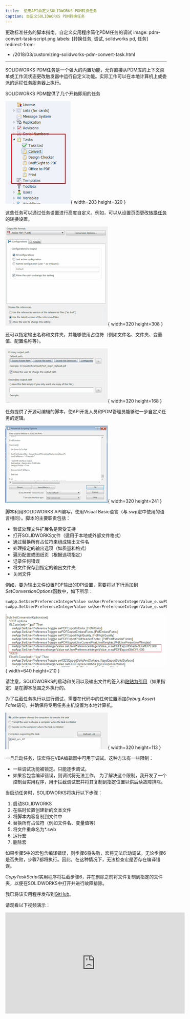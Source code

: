 ```yaml
---
title:  使用API自定义SOLIDWORKS PDM转换任务
caption: 自定义SOLIDWORKS PDM转换任务
---
```

 更改标准任务的脚本指南。自定义实用程序简化PDM任务的调试
image: pdm-convert-task-script.png
labels: [转换任务, 调试, solidworks pd, 任务]
redirect-from:
  - /2018/03/customizing-solidworks-pdm-convert-task.html
---
SOLIDWORKS PDM任务是一个强大的内置功能，允许直接从PDM库的上下文菜单或工作流状态更改触发器中运行自定义功能。实际工作可以在本地计算机上或委派的远程任务服务器上执行。

SOLIDWORKS PDM提供了几个开箱即用的任务

![管理面板中的标准任务列表](standard-sw-pdm-tasks.png){ width=203 height=320 }

这些任务可以通过任务设置进行高度自定义。例如，可以从设置页面更改[转换任务](https://help.solidworks.com/2017/english/enterprisepdm/admin/t_configure_convert.htm)的转换设置。

![转换任务的转换设置](convert-task-conversion-settings.png){ width=320 height=308 }

还可以指定输出名称和文件夹，并能够使用占位符（例如文件名、文件夹、变量值、配置名称等）。

![转换任务的输出设置](convert-task-output-settings.png){ width=320 height=168 }

任务提供了开源可编辑的脚本，使API开发人员和PDM管理员能够进一步自定义任务的逻辑。

![转换任务的高级脚本选项](pdm-convert-task-script.png){ width=320 height=241 }

脚本利用SOLIDWORKS API编写，使用Visual Basic语言（与.swp宏中使用的语言相同）。脚本的主要职责包括：

* 验证处理文件扩展名是否受支持
* 打开SOLIDWORKS文件（适用于本地或外部文件格式）
* 通过替换所有占位符来组成输出文件名
* 处理指定的输出选项（如质量和格式）
* 遍历配置或图纸页（根据选项指定）
* 记录任何错误
* 将文件保存到指定的输出文件夹
* 关闭文件

例如，要为输出文件设置PDF输出的DPI设置，需要将以下行添加到*SetConversionOptions*函数中，如下所示：

~~~ vb
swApp.SetUserPreferenceIntegerValue swUserPreferenceIntegerValue_e.swPDFExportShadedDraftDPI, 600
swApp.SetUserPreferenceIntegerValue swUserPreferenceIntegerValue_e.swPDFExportOleDPI, 600
~~~

![设置输出文件DPI的代码块](set-dpi-output.png){ width=640 height=210 }

请注意，SOLIDWORKS的启动和关闭以及输出文件的签入和[粘贴为引用](https://help.solidworks.com/2012/english/enterprisepdm/fileexplorer/t_Creating_a_Topic_Reference.htm)（如果指定）是在脚本范围之外执行的。

为了拦截任务执行以进行调试，需要在代码中的任何位置添加*Debug.Assert False*语句，并确保将专用任务主机设置为本地计算机。

![选择运行任务的主机](pdm-task-host.png){ width=320 height=113 }

一旦启动任务，该宏将在VBA编辑器中可用于调试。这种方法有一些限制：

* 一些调试功能被锁定。只能逐步调试。
* 如果宏包含编译错误，则调试将无法工作。
为了解决这个限制，我开发了一个控制台实用程序，用于拦截调试宏并将其复制到指定位置以供后续故障排除。

当启动任务时，SOLIDWORKS将执行以下步骤：

1. 启动SOLIDWORKS
1. 在临时位置创建新的文本文件
1. 将脚本内容复制到文件中
1. 替换所有占位符（例如文件名、变量值等）
1. 将文件重命名为*.swb
1. 运行宏
1. 删除宏

如果步骤5中的宏包含编译错误，则步骤6将失败，宏将无法启动调试。无论步骤6是否失败，步骤7都将执行。因此，在这种情况下，无法检查宏是否存在编译错误。

*CopyTaskScript*实用程序将拦截步骤6，并在删除之前将文件复制到指定的文件夹，以便在SOLIDWORKS中打开并进行故障排除。

我已将该实用程序发布到[GitHub](https://github.com/codestackdev/pdm-copy-task-script)。

请观看以下视频演示：

<center>
  <iframe allow="autoplay; encrypted-media" allowfullscreen="" frameborder="0"
    width="560" height="315" src="https://www.youtube.com/embed/kNRbmTDAyBA">
  </iframe>
</center>